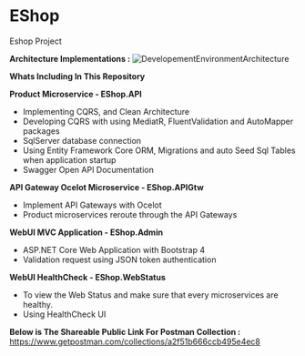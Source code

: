 # EShop
Eshop Project

**Architecture Implementations :**
![DevelopementEnvironmentArchitecture](https://user-images.githubusercontent.com/106403093/170868099-9087b19a-b8c0-446e-87cc-3d6e50367e91.png)

**Whats Including In This Repository**

**Product Microservice - EShop.API**

- Implementing CQRS, and Clean Architecture 
- Developing CQRS with using MediatR, FluentValidation and AutoMapper packages
- SqlServer database connection 
- Using Entity Framework Core ORM, Migrations and auto Seed Sql Tables when application startup
- Swagger Open API Documentation


**API Gateway Ocelot Microservice - EShop.APIGtw**

- Implement API Gateways with Ocelot
- Product microservices reroute through the API Gateways


**WebUI MVC Application -  EShop.Admin**

- ASP.NET Core Web Application with Bootstrap 4 
- Validation request using JSON token authentication

**WebUI HealthCheck - EShop.WebStatus**
- To view the Web Status and make sure that every microservices are healthy.
- Using HealthCheck UI 

**Below is The Shareable Public Link For Postman Collection :**
https://www.getpostman.com/collections/a2f51b666ccb495e4ec8

